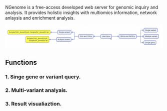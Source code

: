 NGenome is a free-access developed web server for genomic inquiry and analysis. It provides holistic insights with multiomics information, network anlaysis and enrichment analysis.

![Alt text](images/workflow.png)

## Functions
### 1. Singe gene or variant query. 
### 2. Multi-variant analyais. 
### 3. Result visualiaztion. 

